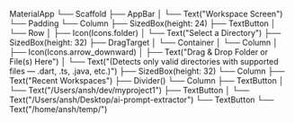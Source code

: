 MaterialApp
└── Scaffold
    ├── AppBar
    │   └── Text("Workspace Screen")
    └── Padding
        └── Column
            ├── SizedBox(height: 24)
            ├── TextButton
            │   └── Row
            │       ├── Icon(Icons.folder)
            │       └── Text("Select a Directory")
            ├── SizedBox(height: 32)
            ├── DragTarget<FileSystemEntity>
            │   └── Container
            │       └── Column
            │           ├── Icon(Icons.arrow_downward)
            │           ├── Text("Drag & Drop Folder or File(s) Here")
            │           └── Text("(Detects only valid directories with supported files — .dart, .ts, .java, etc.)")
            ├── SizedBox(height: 32)
            └── Column
                ├── Text("Recent Workspaces")
                ├── Divider()
                └── Column
                    ├── TextButton
                    │   └── Text("/Users/ansh/dev/myproject1")
                    ├── TextButton
                    │   └── Text("/Users/ansh/Desktop/ai-prompt-extractor")
                    └── TextButton
                        └── Text("/home/ansh/temp/")